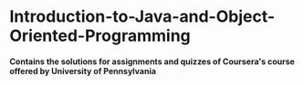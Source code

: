 # Introduction-to-Java-and-Object-Oriented-Programming
#### Contains the solutions for assignments and quizzes of Coursera's course offered by University of Pennsylvania

